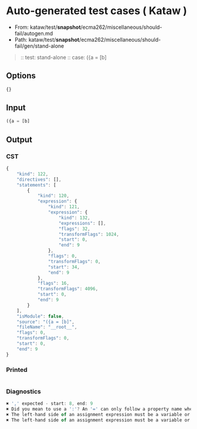 # Auto-generated test cases ( Kataw )
- From: kataw/test/__snapshot__/ecma262/miscellaneous/should-fail/autogen.md
- Path: kataw/test/__snapshot__/ecma262/miscellaneous/should-fail/gen/stand-alone
> :: test: stand-alone
> :: case: ({a = [b]
## Options

`````js
{}
`````
## Input

`````js
({a = [b]
`````
## Output

### CST

```javascript
{
    "kind": 122,
    "directives": [],
    "statements": [
        {
            "kind": 120,
            "expression": {
                "kind": 121,
                "expression": {
                    "kind": 132,
                    "expressions": [],
                    "flags": 32,
                    "transformFlags": 1024,
                    "start": 0,
                    "end": 9
                },
                "flags": 0,
                "transformFlags": 0,
                "start": 34,
                "end": 9
            },
            "flags": 16,
            "transformFlags": 4096,
            "start": 0,
            "end": 9
        }
    ],
    "isModule": false,
    "source": "({a = [b]",
    "fileName": "__root__",
    "flags": 0,
    "transformFlags": 0,
    "start": 0,
    "end": 9
}
```

### Printed

```javascript

```

### Diagnostics

```javascript
✖ ',' expected - start: 8, end: 9
✖ Did you mean to use a ':'? An '=' can only follow a property name when the containing object literal is part of a destructuring - start: 9, end: 9
✖ The left-hand side of an assignment expression must be a variable or a property access - start: 9, end: 9
✖ The left-hand side of an assignment expression must be a variable or a property access - start: 9, end: 9

```


